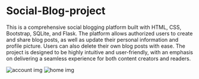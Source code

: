 # Social-Blog-project
This is a comprehensive social blogging platform built with HTML, CSS, Bootstrap, SQLite, and Flask. The platform allows authorized users to create and share blog posts, as well as update their personal information and profile picture. Users can also delete their own blog posts with ease. The project is designed to be highly intuitive and user-friendly, with an emphasis on delivering a seamless experience for both content creators and readers.


![account img](https://user-images.githubusercontent.com/92254361/227143860-a4ee3a36-87bb-4ed4-a2fd-86b01c80649c.png)
![home img](https://user-images.githubusercontent.com/92254361/227143923-c06e96a1-278d-4e20-8840-1a07ff32c440.png)
